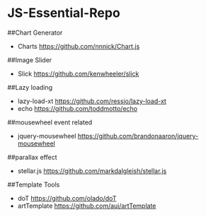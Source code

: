 JS-Essential-Repo
=================


##Chart Generator

- Charts https://github.com/nnnick/Chart.js



##Image Slider

- Slick https://github.com/kenwheeler/slick




##Lazy loading 

- lazy-load-xt https://github.com/ressio/lazy-load-xt
- echo https://github.com/toddmotto/echo

##mousewheel event related

- jquery-mousewheel https://github.com/brandonaaron/jquery-mousewheel

##parallax effect

- stellar.js https://github.com/markdalgleish/stellar.js

##Template Tools

- doT https://github.com/olado/doT
- artTemplate https://github.com/aui/artTemplate

